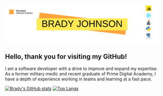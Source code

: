 ![Banner](bradyJohnsonGitHubBanner.png)

## **Hello, thank you for visiting my GitHub!**

I am a software developer with a drive to improve and expand my expertise. As a former military medic and recent graduate of Prime Digital Academy, I have a depth of experience working in teams and learning at a fast pace.

[![Brady's GitHub stats](https://github-readme-stats.vercel.app/api?username=BPJ94487&hide_border=true)](https://github.com/BPJ94487/github-readme-stats)   [![Top Langs](https://github-readme-stats.vercel.app/api/top-langs/?username=BPJ94487&langs_count=3)](https://github.com/BPJ94487/github-readme-stats)




